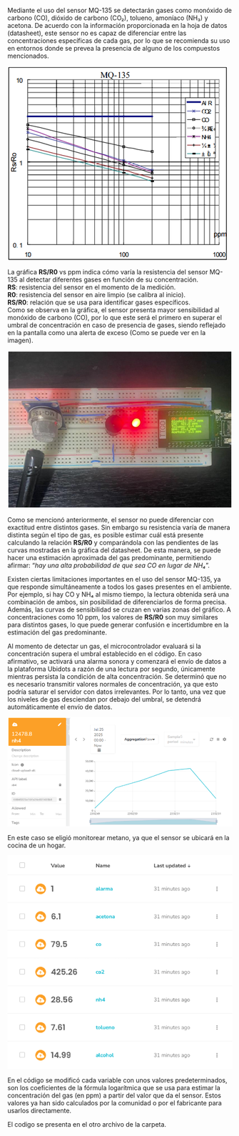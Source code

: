 Mediante el uso del sensor MQ-135 se detectarán gases como monóxido de carbono (CO), dióxido 
de carbono (CO₂), tolueno, amoníaco (NH₃) y acetona. De acuerdo con la información proporcionada 
en la hoja de datos (datasheet), este sensor no es capaz de diferenciar entre las concentraciones 
específicas de cada gas, por lo que se recomienda su uso en entornos donde se prevea la presencia de 
alguno de los compuestos mencionados. 

![Ejerciocio 1](/Imagenes/mq135.png)

La gráfica **RS/R0** vs ppm indica cómo varía la resistencia del sensor MQ-135 al detectar diferentes gases en función de su concentración.   
**RS**: resistencia del sensor en el momento de la medición.   
**R0**: resistencia del sensor en aire limpio (se calibra al inicio).   
**RS/R0**: relación que se usa para identificar gases específicos.   
Como se observa en la gráfica, el sensor presenta mayor sensibilidad al monóxido de carbono (CO), 
por lo que este será el primero en superar el umbral de concentración en caso de presencia de gases, 
siendo reflejado en la pantalla como una alerta de exceso (Como se puede ver en la imagen).   

![Ejerciocio 1](/Imagenes/montaje.png)

Como se mencionó anteriormente, el sensor no puede diferenciar con exactitud entre distintos 
gases. Sin embargo su resistencia varía de manera distinta según el tipo de gas, es posible 
estimar cuál está presente calculando la relación **RS/R0** y comparándola con las pendientes 
de las curvas mostradas en la gráfica del datasheet. De esta manera, se puede hacer una 
estimación aproximada del gas predominante, permitiendo afirmar: “*hay una alta 
probabilidad de que sea CO en lugar de NH₄*”.   

Existen ciertas limitaciones importantes en el uso del sensor MQ-135, ya que responde 
simultáneamente a todos los gases presentes en el ambiente. Por ejemplo, si hay CO y NH₄ 
al mismo tiempo, la lectura obtenida será una combinación de ambos, sin posibilidad de 
diferenciarlos de forma precisa. Además, las curvas de sensibilidad se cruzan en varias zonas 
del gráfico. A concentraciones como 10 ppm, los valores de **RS/R0** son muy similares para 
distintos gases, lo que puede generar confusión e incertidumbre en la estimación del gas 
predominante.

Al momento de detectar un gas, el microcontrolador evaluará si la concentración supera el 
umbral establecido en el código. En caso afirmativo, se activará una alarma sonora y 
comenzará el envío de datos a la plataforma Ubidots a razón de una lectura por segundo, 
únicamente mientras persista la condición de alta concentración. Se determinó que no es 
necesario transmitir valores normales de concentración, ya que esto podría saturar el servidor 
con datos irrelevantes. Por lo tanto, una vez que los niveles de gas desciendan por debajo del 
umbral, se detendrá automáticamente el envío de datos. 

![Ejerciocio 1](/Imagenes/grafica_ubidots1.png)

En este caso se eligió monitorear metano, ya que el sensor se ubicará en la cocina de un hogar.  

![Ejerciocio 1](/Imagenes/ubidots2.png)

En el código se modificó cada variable con unos valores predeterminados, son los 
coeficientes de la fórmula logarítmica que se usa para estimar la concentración del gas (en 
ppm) a partir del valor que da el sensor. Estos valores ya han sido calculados por la 
comunidad o por el fabricante para usarlos directamente.

El codigo se presenta en el otro archivo de la carpeta.
